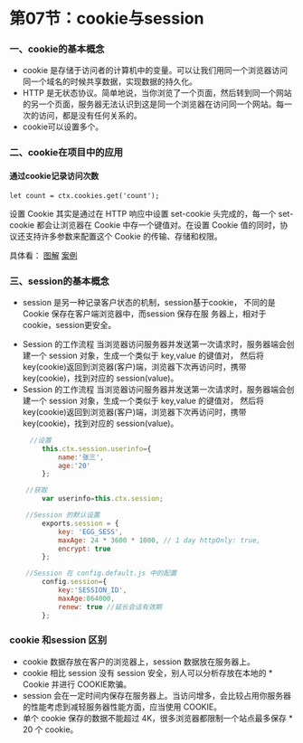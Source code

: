 # 第07节：cookie与session

### 一、cookie的基本概念

* cookie 是存储于访问者的计算机中的变量。可以让我们用同一个浏览器访问同一个域名的时候共享数据，实现数据的持久化。
* HTTP 是无状态协议。简单地说，当你浏览了一个页面，然后转到同一个网站的另一个页面，服务器无法认识到这是同一个浏览器在访问同一个网站。每一次的访问，都是没有任何关系的。
* cookie可以设置多个。

### 二、cookie在项目中的应用

#### 通过cookie记录访问次数

``let count = ctx.cookies.get('count');``

设置 Cookie 其实是通过在 HTTP 响应中设置 set-cookie 头完成的，每一个 set-cookie 都会让浏览器在 Cookie 中存一个键值对。在设置 Cookie 值的同时，协议还支持许多参数来配置这个 Cookie 的传输、存储和权限。

具体看：
[图解](https://github.com/ding139725/R-D/blob/master/10-egg.js%E5%85%A5%E9%97%A8/10-07%E6%A1%88%E4%BE%8B.md)
[案例](https://github.com/ding139725/R-D/tree/master/script/egg-cookie)

<!-- #### 基于cookie实现记录用户登录状态 -->



### 三、session的基本概念
  
* session 是另一种记录客户状态的机制，session基于cookie，
不同的是 Cookie 保存在客户端浏览器中，而session 保存在服
务器上，相对于cookie，session更安全。

<!-- #### 基于session实现记录用户登录状态 -->

* Session 的工作流程
当浏览器访问服务器并发送第一次请求时，服务器端会创建一个 session 对象，生成一个类似于 key,value 的键值对， 然后将 key(cookie)返回到浏览器(客户)端，浏览器下次再访问时，携带 key(cookie)，找到对应的 session(value)。
* Session 的工作流程
当浏览器访问服务器并发送第一次请求时，服务器端会创建一个 session 对象，生成一个类似于 key,value 的键值对， 然后将 key(cookie)返回到浏览器(客户)端，浏览器下次再访问时，携带 key(cookie)，找到对应的 session(value)。

```js
     //设置
        this.ctx.session.userinfo={
	        name:'张三', 
            age:'20'
        };

    //获取
        var userinfo=this.ctx.session;

    //Session 的默认设置
        exports.session = {
            key: 'EGG_SESS',
            maxAge: 24 * 3600 * 1000, // 1 day httpOnly: true,
            encrypt: true
        };

    //Session 在 config.default.js 中的配置
        config.session={
            key:'SESSION_ID',
            maxAge:864000,
            renew: true //延长会话有效期
        };

```
### cookie 和session 区别
* cookie 数据存放在客户的浏览器上，session 数据放在服务器上。
* cookie 相比 session 没有 session 安全，别人可以分析存放在本地的 * Cookie 并进行 COOKIE欺骗。
* session 会在一定时间内保存在服务器上。当访问增多，会比较占用你服务器的性能考虑到减轻服务器性能方面，应当使用 COOKIE。
* 单个 cookie 保存的数据不能超过 4K，很多浏览器都限制一个站点最多保存 * 20 个 cookie。
